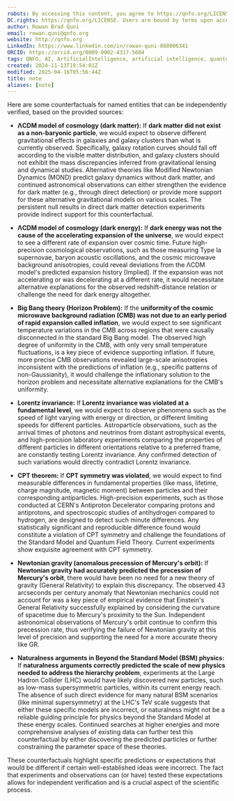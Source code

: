 ```yaml
---
robots: By accessing this content, you agree to https://qnfo.org/LICENSE. Non-commercial use only. Attribution required.
DC.rights: https://qnfo.org/LICENSE. Users are bound by terms upon access.
author: Rowan Brad Quni
email: rowan.quni@qnfo.org
website: http://qnfo.org
LinkedIn: https://www.linkedin.com/in/rowan-quni-868006341
ORCID: https://orcid.org/0009-0002-4317-5604
tags: QNFO, AI, ArtificialIntelligence, artificial intelligence, quantum, physics, science, Einstein, QuantumMechanics, quantum mechanics, QuantumComputing, quantum computing, information, InformationTheory, information theory, InformationalUniverse, informational universe, informational universe hypothesis, IUH
created: 2024-11-13T19:54:01Z
modified: 2025-04-16T05:56:44Z
title: note
aliases: [note]
---
```

Here are some counterfactuals for named entities that can be independently verified, based on the provided sources:

- **ΛCDM model of cosmology (dark matter):** If **dark matter did not exist as a non-baryonic particle**, we would expect to observe different gravitational effects in galaxies and galaxy clusters than what is currently observed. Specifically, galaxy rotation curves should fall off according to the visible matter distribution, and galaxy clusters should not exhibit the mass discrepancies inferred from gravitational lensing and dynamical studies. Alternative theories like Modified Newtonian Dynamics (MOND) predict galaxy dynamics without dark matter, and continued astronomical observations can either strengthen the evidence for dark matter (e.g., through direct detection) or provide more support for these alternative gravitational models on various scales. The persistent null results in direct dark matter detection experiments provide indirect support for this counterfactual.
    
- **ΛCDM model of cosmology (dark energy):** If **dark energy was not the cause of the accelerating expansion of the universe**, we would expect to see a different rate of expansion over cosmic time. Future high-precision cosmological observations, such as those measuring Type Ia supernovae, baryon acoustic oscillations, and the cosmic microwave background anisotropies, could reveal deviations from the ΛCDM model's predicted expansion history [Implied]. If the expansion was not accelerating or was decelerating at a different rate, it would necessitate alternative explanations for the observed redshift-distance relation or challenge the need for dark energy altogether.
    
- **Big Bang theory (Horizon Problem):** If the **uniformity of the cosmic microwave background radiation (CMB) was not due to an early period of rapid expansion called inflation**, we would expect to see significant temperature variations in the CMB across regions that were causally disconnected in the standard Big Bang model. The observed high degree of uniformity in the CMB, with only very small temperature fluctuations, is a key piece of evidence supporting inflation. If future, more precise CMB observations revealed large-scale anisotropies inconsistent with the predictions of inflation (e.g., specific patterns of non-Gaussianity), it would challenge the inflationary solution to the horizon problem and necessitate alternative explanations for the CMB's uniformity.
    
- **Lorentz invariance:** If **Lorentz invariance was violated at a fundamental level**, we would expect to observe phenomena such as the speed of light varying with energy or direction, or different limiting speeds for different particles. Astroparticle observations, such as the arrival times of photons and neutrinos from distant astrophysical events, and high-precision laboratory experiments comparing the properties of different particles in different orientations relative to a preferred frame, are constantly testing Lorentz invariance. Any confirmed detection of such variations would directly contradict Lorentz invariance.
    
- **CPT theorem:** If **CPT symmetry was violated**, we would expect to find measurable differences in fundamental properties (like mass, lifetime, charge magnitude, magnetic moment) between particles and their corresponding antiparticles. High-precision experiments, such as those conducted at CERN's Antiproton Decelerator comparing protons and antiprotons, and spectroscopic studies of antihydrogen compared to hydrogen, are designed to detect such minute differences. Any statistically significant and reproducible difference found would constitute a violation of CPT symmetry and challenge the foundations of the Standard Model and Quantum Field Theory. Current experiments show exquisite agreement with CPT symmetry.
    
- **Newtonian gravity (anomalous precession of Mercury's orbit):** If **Newtonian gravity had accurately predicted the precession of Mercury's orbit**, there would have been no need for a new theory of gravity (General Relativity) to explain this discrepancy. The observed 43 arcseconds per century anomaly that Newtonian mechanics could not account for was a key piece of empirical evidence that Einstein's General Relativity successfully explained by considering the curvature of spacetime due to Mercury's proximity to the Sun. Independent astronomical observations of Mercury's orbit continue to confirm this precession rate, thus verifying the failure of Newtonian gravity at this level of precision and supporting the need for a more accurate theory like GR.
    
- **Naturalness arguments in Beyond the Standard Model (BSM) physics:** If **naturalness arguments correctly predicted the scale of new physics needed to address the hierarchy problem**, experiments at the Large Hadron Collider (LHC) would have likely discovered new particles, such as low-mass supersymmetric particles, within its current energy reach. The absence of such direct evidence for many natural BSM scenarios (like minimal supersymmetry) at the LHC's TeV scale suggests that either these specific models are incorrect, or naturalness might not be a reliable guiding principle for physics beyond the Standard Model at these energy scales. Continued searches at higher energies and more comprehensive analyses of existing data can further test this counterfactual by either discovering the predicted particles or further constraining the parameter space of these theories.
    

These counterfactuals highlight specific predictions or expectations that would be different if certain well-established ideas were incorrect. The fact that experiments and observations can (or have) tested these expectations allows for independent verification and is a crucial aspect of the scientific process.